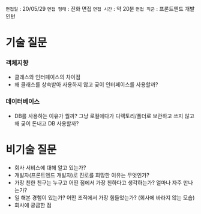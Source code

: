 `면접일` : 20/05/29
`면접 형태` : 전화 면접
`면접 시간` : 약 20분
`면접 직군` : 프론트엔드 개발 인턴

# 기술 질문

### 객체지향

- 클래스와 인터페이스의 차이점
- 왜 클래스를 상속받아 사용하지 않고 궂이 인터페이스를 사용할까?

### 데이터베이스

- DB를 사용하는 이유가 뭘까? 그냥 로컬에다가 디렉토리/폴더로 보관하고 쓰지 않고 왜 궂이 돈내고 DB 사용할까?

  

# 비기술 질문

- 회사 서비스에 대해 알고 있는가?
- 개발자(프론트엔드 개발자)로 진로를 희망한 이유는 무엇인가?
- 가장 친한 친구는 누구고 어떤 점에서 가장 친하다고 생각하는가? 얼마나 자주 만나는가?
- 일 해본 경험이 있는가? 어떤 조직에서 가장 힘들었는가? (회사에 바라지 않는 모습)
- 회사에 궁금한 점

